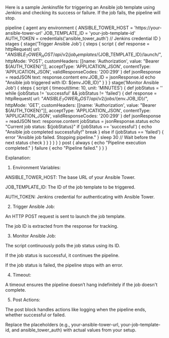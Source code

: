 Here is a sample Jenkinsfile for triggering an Ansible job template using Jenkins and checking its success or failure. If the job fails, the pipeline will stop.

pipeline {
    agent any
    environment {
        ANSIBLE_TOWER_HOST = 'https://your-ansible-tower-url'
        JOB_TEMPLATE_ID = 'your-job-template-id'
        AUTH_TOKEN = credentials('ansible_tower_auth') // Jenkins credential ID
    }
    stages {
        stage('Trigger Ansible Job') {
            steps {
                script {
                    def response = httpRequest(
                        url: "${ANSIBLE_TOWER_HOST}/api/v2/job_templates/${JOB_TEMPLATE_ID}/launch/",
                        httpMode: 'POST',
                        customHeaders: [[name: 'Authorization', value: "Bearer ${AUTH_TOKEN}"]],
                        acceptType: 'APPLICATION_JSON',
                        contentType: 'APPLICATION_JSON',
                        validResponseCodes: '200:299'
                    )
                    def jsonResponse = readJSON text: response.content
                    env.JOB_ID = jsonResponse.id
                    echo "Ansible job triggered with ID: ${env.JOB_ID}"
                }
            }
        }
        stage('Monitor Ansible Job') {
            steps {
                script {
                    timeout(time: 10, unit: 'MINUTES') {
                        def jobStatus = ''
                        while (jobStatus != 'successful' && jobStatus != 'failed') {
                            def response = httpRequest(
                                url: "${ANSIBLE_TOWER_HOST}/api/v2/jobs/${env.JOB_ID}/",
                                httpMode: 'GET',
                                customHeaders: [[name: 'Authorization', value: "Bearer ${AUTH_TOKEN}"]],
                                acceptType: 'APPLICATION_JSON',
                                contentType: 'APPLICATION_JSON',
                                validResponseCodes: '200:299'
                            )
                            def jsonResponse = readJSON text: response.content
                            jobStatus = jsonResponse.status
                            echo "Current job status: ${jobStatus}"
                            if (jobStatus == 'successful') {
                                echo "Ansible job completed successfully!"
                                break
                            } else if (jobStatus == 'failed') {
                                error "Ansible job failed. Stopping pipeline."
                            }
                            sleep 30 // Wait before the next status check
                        }
                    }
                }
            }
        }
    }
    post {
        always {
            echo "Pipeline execution completed."
        }
        failure {
            echo "Pipeline failed."
        }
    }
}

Explanation:

1. Environment Variables:

ANSIBLE_TOWER_HOST: The base URL of your Ansible Tower.

JOB_TEMPLATE_ID: The ID of the job template to be triggered.

AUTH_TOKEN: Jenkins credential for authenticating with Ansible Tower.



2. Trigger Ansible Job:

An HTTP POST request is sent to launch the job template.

The job ID is extracted from the response for tracking.



3. Monitor Ansible Job:

The script continuously polls the job status using its ID.

If the job status is successful, it continues the pipeline.

If the job status is failed, the pipeline stops with an error.



4. Timeout:

A timeout ensures the pipeline doesn’t hang indefinitely if the job doesn't complete.



5. Post Actions:

The post block handles actions like logging when the pipeline ends, whether successful or failed.




Replace the placeholders (e.g., your-ansible-tower-url, your-job-template-id, and ansible_tower_auth) with actual values from your setup.

